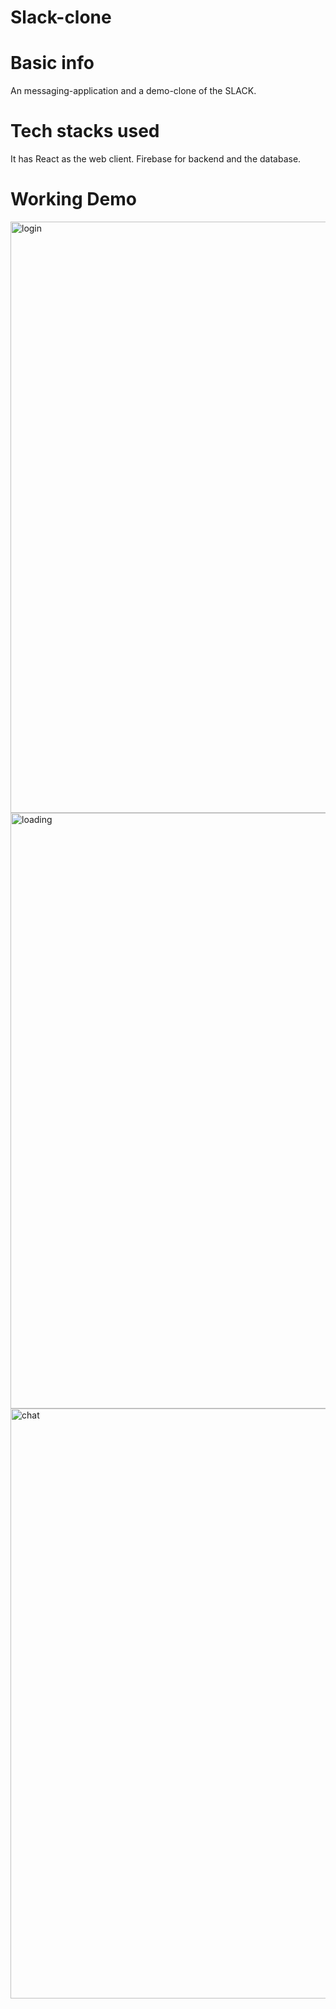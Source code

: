 # Slack-clone
# Basic info
An messaging-application and a demo-clone of the SLACK. 
# Tech stacks used
It has React as the web client.
Firebase for backend and the database.
# Working Demo
<img width="946" alt="login" src="https://user-images.githubusercontent.com/61617513/144754404-4be03837-a9dd-433e-9f93-fcd4632f2ba5.png">
<img width="953" alt="loading" src="https://user-images.githubusercontent.com/61617513/144754403-98d63773-3210-4ab1-9d1f-367b01bcaa5d.png">
<img width="944" alt="chat" src="https://user-images.githubusercontent.com/61617513/144754401-35f3d673-786a-485c-9baf-1e8763898789.png">
